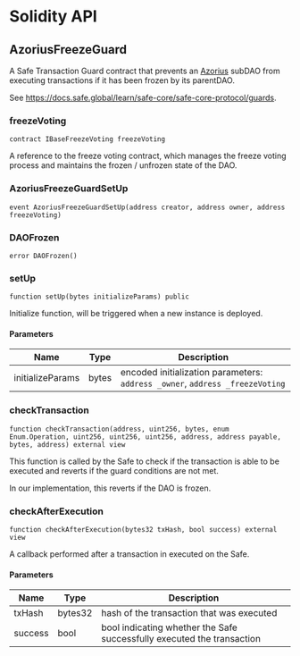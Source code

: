 # Solidity API

## AzoriusFreezeGuard

A Safe Transaction Guard contract that prevents an [Azorius](./azorius/Azorius.md) 
subDAO from executing transactions if it has been frozen by its parentDAO.

See https://docs.safe.global/learn/safe-core/safe-core-protocol/guards.

### freezeVoting

```solidity
contract IBaseFreezeVoting freezeVoting
```

A reference to the freeze voting contract, which manages the freeze
voting process and maintains the frozen / unfrozen state of the DAO.

### AzoriusFreezeGuardSetUp

```solidity
event AzoriusFreezeGuardSetUp(address creator, address owner, address freezeVoting)
```

### DAOFrozen

```solidity
error DAOFrozen()
```

### setUp

```solidity
function setUp(bytes initializeParams) public
```

Initialize function, will be triggered when a new instance is deployed.

#### Parameters

| Name | Type | Description |
| ---- | ---- | ----------- |
| initializeParams | bytes | encoded initialization parameters: `address _owner`, `address _freezeVoting` |

### checkTransaction

```solidity
function checkTransaction(address, uint256, bytes, enum Enum.Operation, uint256, uint256, uint256, address, address payable, bytes, address) external view
```

This function is called by the Safe to check if the transaction
is able to be executed and reverts if the guard conditions are
not met.

In our implementation, this reverts if the DAO is frozen.

### checkAfterExecution

```solidity
function checkAfterExecution(bytes32 txHash, bool success) external view
```

A callback performed after a transaction in executed on the Safe.

#### Parameters

| Name | Type | Description |
| ---- | ---- | ----------- |
| txHash | bytes32 | hash of the transaction that was executed |
| success | bool | bool indicating whether the Safe successfully executed the transaction |

